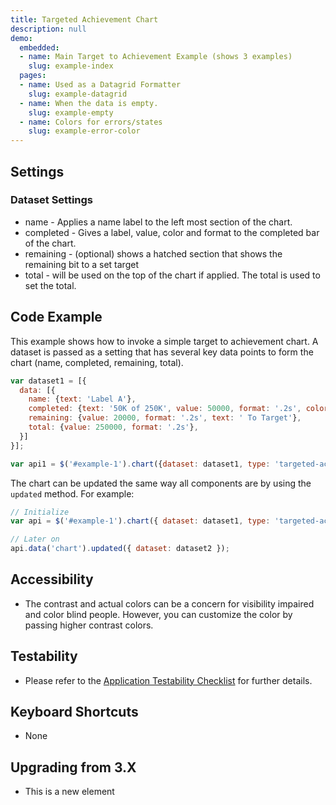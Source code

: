 ```yaml
---
title: Targeted Achievement Chart
description: null
demo:
  embedded:
  - name: Main Target to Achievement Example (shows 3 examples)
    slug: example-index
  pages:
  - name: Used as a Datagrid Formatter
    slug: example-datagrid
  - name: When the data is empty.
    slug: example-empty
  - name: Colors for errors/states
    slug: example-error-color
---
```


## Settings

### Dataset Settings

- name - Applies a name label to the left most section of the chart.
- completed - Gives a label, value, color and format to the completed bar of the chart.
- remaining - (optional) shows a hatched section that shows the remaining bit to a set target
- total - will be used on the top of the chart if applied. The total is used to set the total.

## Code Example

This example shows how to invoke a simple target to achievement chart. A dataset is passed as a setting that has several key data points to form the chart (name, completed, remaining, total).

```javascript
var dataset1 = [{
  data: [{
    name: {text: 'Label A'},
    completed: {text: '50K of 250K', value: 50000, format: '.2s', color: 'primary'},
    remaining: {value: 20000, format: '.2s', text: ' To Target'},
    total: {value: 250000, format: '.2s'},
  }]
}];

var api1 = $('#example-1').chart({dataset: dataset1, type: 'targeted-achievement'}).data('chart');
```

The chart can be updated the same way all components are by using the `updated` method. For example:

```javascript
// Initialize
var api = $('#example-1').chart({ dataset: dataset1, type: 'targeted-achievement' });

// Later on
api.data('chart').updated({ dataset: dataset2 });
```

## Accessibility

- The contrast and actual colors can be a concern for visibility impaired and color blind people. However, you can customize the color by passing higher contrast colors.

## Testability

- Please refer to the [Application Testability Checklist](https://design.infor.com/resources/application-testability-checklist) for further details.

## Keyboard Shortcuts

- None

## Upgrading from 3.X

- This is a new element
